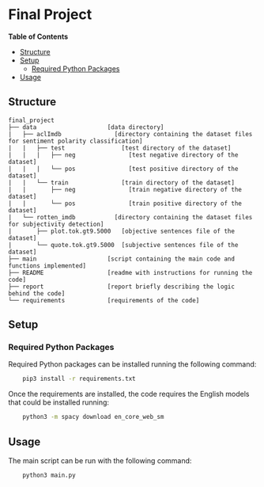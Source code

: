 # Final Project

<!-- START doctoc generated TOC please keep comment here to allow auto update -->
<!-- DON'T EDIT THIS SECTION, INSTEAD RE-RUN doctoc TO UPDATE -->
**Table of Contents**

- [Structure](#structure)
- [Setup](#setup)
  - [Required Python Packages](#required-python-packages)
- [Usage](#usage)

<!-- END doctoc generated TOC please keep comment here to allow auto update -->


## Structure

    final_project
    ├── data                    [data directory]
    |   ├── aclImdb               [directory containing the dataset files for sentiment polarity classification]
    |   |   ├── test                [test directory of the dataset]
    |   |   |   ├── neg               [test negative directory of the dataset]
    |   |   |   └── pos               [test positive directory of the dataset]
    |   |   └── train               [train directory of the dataset]
    |   |       ├── neg               [train negative directory of the dataset]
    |   |       └── pos               [train positive directory of the dataset]
    |   └── rotten_imdb           [directory containing the dataset files for subjectivity detection]
    |       ├── plot.tok.gt9.5000   [objective sentences file of the dataset]
    |       └── quote.tok.gt9.5000  [subjective sentences file of the dataset]
    ├── main                    [script containing the main code and functions implemented]
    ├── README                  [readme with instructions for running the code]
    ├── report                  [report briefly describing the logic behind the code]
    └── requirements            [requirements of the code]


## Setup

### Required Python Packages

Required Python packages can be installed running the following command:

```bash
    pip3 install -r requirements.txt
```

Once the requirements are installed, the code requires the English models that could be installed running: 

```bash
    python3 -m spacy download en_core_web_sm
```


## Usage

The main script can be run with the following command:

```bash
    python3 main.py
```
